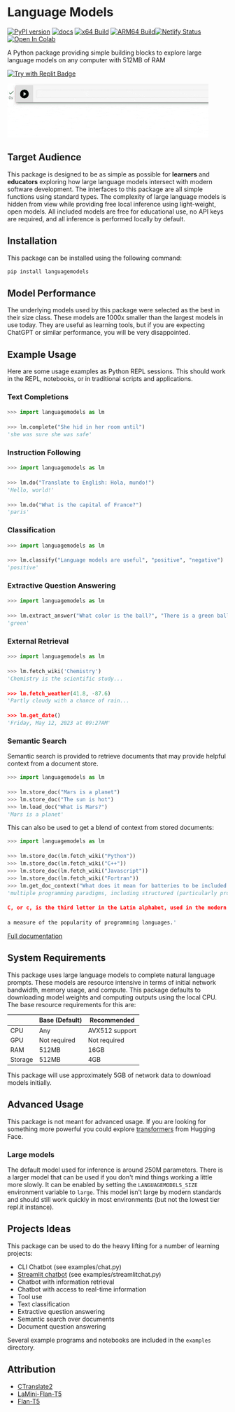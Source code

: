 Language Models
===============

[![PyPI version](https://badge.fury.io/py/languagemodels.svg)](https://badge.fury.io/py/languagemodels)
[![docs](https://img.shields.io/badge/docs-online-brightgreen)](https://languagemodels.netlify.app/)
[![x64 Build](https://github.com/jncraton/languagemodels/actions/workflows/build.yml/badge.svg)](https://github.com/jncraton/languagemodels/actions/workflows/build.yml)
[![ARM64 Build](https://github.com/jncraton/languagemodels/actions/workflows/pi.yml/badge.svg)](https://github.com/jncraton/languagemodels/actions/workflows/pi.yml)[![Netlify Status](https://api.netlify.com/api/v1/badges/722e625a-c6bc-4373-bd88-c017adc58c00/deploy-status)](https://app.netlify.com/sites/languagemodels/deploys)
[![Open In Colab](https://colab.research.google.com/assets/colab-badge.svg)](https://colab.research.google.com/github/jncraton/languagemodels/blob/master/examples/translate.ipynb)

A Python package providing simple building blocks to explore large language models on any computer with 512MB of RAM

[![Try with Replit Badge](https://replit.com/badge?caption=Try%20with%20Replit&variant=small)](https://replit.com/@jncraton/langaugemodels#main.py)

![Translation hello world example](media/hello.gif)

Target Audience
---------------

This package is designed to be as simple as possible for **learners** and **educators** exploring how large language models intersect with modern software development. The interfaces to this package are all simple functions using standard types. The complexity of large language models is hidden from view while providing free local inference using light-weight, open models. All included models are free for educational use, no API keys are required, and all inference is performed locally by default.

Installation
------------

This package can be installed using the following command:

```sh
pip install languagemodels
```

Model Performance
-----------------

The underlying models used by this package were selected as the best in their size class. These models are 1000x smaller than the largest models in use today. They are useful as learning tools, but if you are expecting ChatGPT or similar performance, you will be very disappointed.

Example Usage
-------------

Here are some usage examples as Python REPL sessions. This should work in the REPL, notebooks, or in traditional scripts and applications.

### Text Completions

```python
>>> import languagemodels as lm

>>> lm.complete("She hid in her room until")
'she was sure she was safe'
```

### Instruction Following

```python
>>> import languagemodels as lm

>>> lm.do("Translate to English: Hola, mundo!")
'Hello, world!'

>>> lm.do("What is the capital of France?")
'paris'
```

### Classification

```python
>>> import languagemodels as lm

>>> lm.classify("Language models are useful", "positive", "negative")
'positive'
```

### Extractive Question Answering

```python
>>> import languagemodels as lm

>>> lm.extract_answer("What color is the ball?", "There is a green ball and a red box")
'green'
```

### External Retrieval

```python
>>> import languagemodels as lm

>>> lm.fetch_wiki('Chemistry')
'Chemistry is the scientific study...

>>> lm.fetch_weather(41.8, -87.6)
'Partly cloudy with a chance of rain...

>>> lm.get_date()
'Friday, May 12, 2023 at 09:27AM'
```

### Semantic Search

Semantic search is provided to retrieve documents that may provide helpful context from a document store.

```python
>>> import languagemodels as lm

>>> lm.store_doc("Mars is a planet")
>>> lm.store_doc("The sun is hot")
>>> lm.load_doc("What is Mars?")
'Mars is a planet'
```

This can also be used to get a blend of context from stored documents:

```python
>>> import languagemodels as lm

>>> lm.store_doc(lm.fetch_wiki("Python"))
>>> lm.store_doc(lm.fetch_wiki("C++"))
>>> lm.store_doc(lm.fetch_wiki("Javascript"))
>>> lm.store_doc(lm.fetch_wiki("Fortran"))
>>> lm.get_doc_context("What does it mean for batteries to be included in a language?")
'multiple programming paradigms, including structured (particularly procedural), object-oriented and functional programming. It is often described as a "batteries included" language due to its comprehensive standard library.Guido van Rossum began working on Python in the late 1980s as a successor to the ABC programming language

C, or c, is the third letter in the Latin alphabet, used in the modern English alphabet, the alphabets of other western European languages and others worldwide. Its name in English is cee (pronounced ), plural cees.

a measure of the popularity of programming languages.'
```

[Full documentation](https://languagemodels.netlify.app/)

System Requirements
-------------------

This package uses large language models to complete natural language prompts. These models are resource intensive in terms of initial network bandwidth, memory usage, and compute. This package defaults to downloading model weights and computing outputs using the local CPU. The base resource requirements for this are:

|         | Base (Default) | Recommended    |
| ------- | -------------- | -------------- |
| CPU     | Any            | AVX512 support |
| GPU     | Not required   | Not required   |
| RAM     | 512MB          | 16GB           |
| Storage | 512MB          | 4GB            |

This package will use approximately 5GB of network data to download models initially.

Advanced Usage
--------------

This package is not meant for advanced usage. If you are looking for something more powerful you could explore [transformers](https://huggingface.co/docs/transformers) from Hugging Face.

### Large models

The default model used for inference is around 250M parameters. There is a larger model that can be used if you don't mind things working a little more slowly. It can be enabled by setting the `LANGUAGEMODELS_SIZE` environment variable to `large`. This model isn't large by modern standards and should still work quickly in most environments (but not the lowest tier repl.it instance).

Projects Ideas
--------------

This package can be used to do the heavy lifting for a number of learning projects:

- CLI Chatbot (see examples/chat.py)
- [Streamlit chatbot](https://jncraton-languagemodels-examplesstreamlitchat-g68aa2.streamlit.app/) (see examples/streamlitchat.py)
- Chatbot with information retrieval
- Chatbot with access to real-time information
- Tool use
- Text classification
- Extractive question answering
- Semantic search over documents
- Document question answering

Several example programs and notebooks are included in the `examples` directory.

Attribution
-----------

- [CTranslate2](https://github.com/OpenNMT/CTranslate2)
- [LaMini-Flan-T5](https://huggingface.co/MBZUAI/LaMini-Flan-T5-783M)
- [Flan-T5](https://huggingface.co/google/flan-t5-large)
